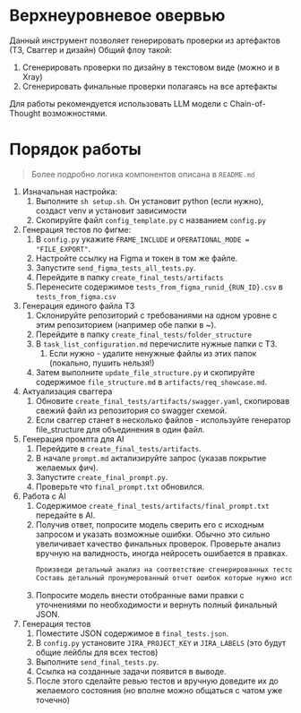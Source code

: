 # Верхнеуровневое овервью

Данный инструмент позволяет генерировать проверки из артефактов (ТЗ, Сваггер и дизайн)
Общий флоу такой:

1. Сгенерировать проверки по дизайну в текстовом виде (можно и в Xray)
2. Сгенерировать финальные проверки полагаясь на все артефакты

Для работы рекомендуется использовать LLM модели с Chain-of-Thought возможностями.

# Порядок работы

> Более подробно логика компонентов описана в `README.md`

1. Изначальная настройка:
    1. Выполните `sh setup.sh`. Он установит python (если нужно), создаст venv и установит зависимости
    2. Скопируйте файл `config_template.py` с названием `config.py`
2. Генерация тестов по фигме:
    1. В `config.py` укажите `FRAME_INCLUDE` и `OPERATIONAL_MODE = "FILE_EXPORT"`.
    2. Настройте ссылку на Figma и токен в том же файле.
    3. Запустите `send_figma_tests_all_tests.py`.
    4. Перейдите в папку `create_final_tests/artifacts`
    5. Перенесите содержимое `tests_from_figma_runid_{RUN_ID}.csv` в `tests_from_figma.csv`
3. Генерация единого файла ТЗ
    1. Склонируйте репозиторий с требованиями на одном уровне с этим репозиторием (например обе папки в ~).
    2. Перейдите в папку `create_final_tests/folder_structure`
    3. В `task_list_configuration.md` перечислите нужные папки с ТЗ.
        1. Если нужно - удалите ненужные файлы из этих папок (локально, пушить нельзя!)
    4. Затем выполните `update_file_structure.py` и скопируйте содержимое `file_structure.md` в
       `artifacts/req_showcase.md`.
4. Актуализация сваггера
    1. Обновите `create_final_tests/artifacts/swagger.yaml`, скопировав свежий файл из репозитория со swagger схемой.
    2. Если сваггер станет в несколько файлов - используйте генератор file_structure для объединения в один файл.
5. Генерация промпта для AI
    1. Перейдите в `create_final_tests/artifacts`.
    2. В начале `prompt.md` актализируйте запрос (указав покрытие желаемых фич).
    3. Запустите `create_final_prompt.py`.
    4. Проверьте что `final_prompt.txt` обновился.
6. Работа с AI
    1. Содержимое `create_final_tests/artifacts/final_prompt.txt` передайте в AI.
    2. Получив ответ, попросите модель сверить его с исходным запросом и указать возможные ошибки. Обычно это сильно
       увеличивает качество финальных проверок.
       Проверьте анализ вручную на валидность, иногда нейросеть ошибается в правках.
       ```md
       Произведи детальный анализ на соответствие сгенерированных тестов изначальным требованиям и описанным правилам. 
       Составь детальный пронумерованный отчет ошибок которые нужно исправить, но не делай исправления.
       ```
    3. Попросите модель внести отобранные вами правки с уточнениями по необходимости и вернуть полный финальный JSON.
7. Генерация тестов
    1. Поместите JSON содержимое в `final_tests.json`.
    2. В `config.py` установите `JIRA_PROJECT_KEY` и `JIRA_LABELS` (это будут общие лейблы для всех тестов)
    3. Выполните `send_final_tests.py`.
    4. Ссылка на созданные задачи появится в выводе.
    5. После этого сделайте ревью тестов и вручную доведите их до желаемого состояния (но вполне можно общаться с чатом
       уже точечно)
